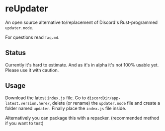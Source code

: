 # reUpdater

An open source alternative to/replacement of Discord's Rust-programmed `updater.node`.

For questions read `faq.md`.

## Status

Currently it's hard to estimate. And as it's in alpha it's not 100% usable yet. Please use it with caution.

## Usage

Download the latest `index.js` file. Go to `discordDir/app-latest.version.here/`, delete (or rename) the `updater.node` file and create a folder named `updater`. Finally place the `index.js` file inside.

Alternatively you can package this with a repacker. (recommended method if you want to test)
